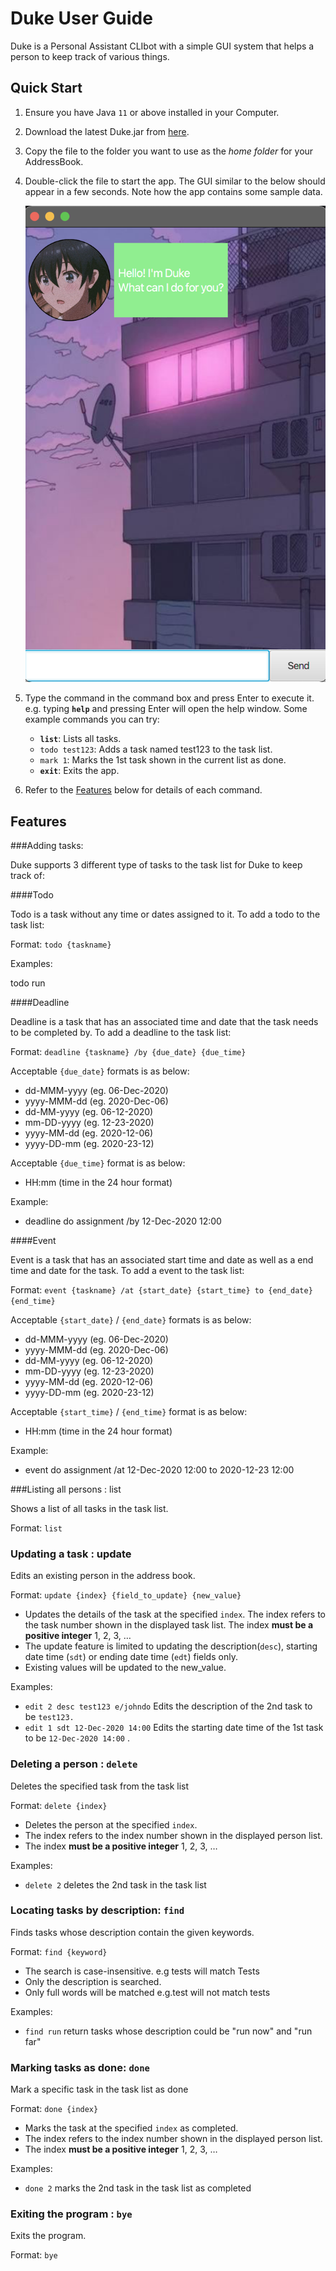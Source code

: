 # Duke User Guide
Duke is a Personal Assistant CLIbot with a simple GUI system that helps a person to keep track of various things.

## Quick Start

1. Ensure you have Java `11` or above installed in your Computer.
2. Download the latest Duke.jar from [here](https://github.com/KT27Learn/ip/releases).
3. Copy the file to the folder you want to use as the *home folder* for your AddressBook.
4. Double-click the file to start the app. The GUI similar to the below should appear in a few seconds. Note how the app contains some sample data.
   
   ![Image of Duke](ReadmeScreenshot.png)
   
5. Type the command in the command box and press Enter to execute it. e.g. typing **`help`** and pressing Enter will open the help window. Some example commands you can try:
    - **`list`**: Lists all tasks.
    - `todo test123`: Adds a task named test123 to the task list.
    - `mark 1`: Marks the 1st task shown in the current list as done.
    - **`exit`**: Exits the app.
6. Refer to the [Features](https://github.com/KT27Learn/ip/tree/master/docs#features) below for details of each command.

## Features

###Adding tasks:

Duke supports 3 different type of tasks to the task list for Duke to keep track of:

####Todo

Todo is a task without any time or dates assigned to it. To add a todo to the task list:

Format: `todo {taskname}`

Examples:

todo run

####Deadline

Deadline is a task that has an associated time and date that the task needs to be completed by. To add a deadline to the task list:

Format: `deadline {taskname} /by {due_date} {due_time}`

Acceptable `{due_date}` formats is as below:

- dd-MMM-yyyy (eg. 06-Dec-2020)
- yyyy-MMM-dd (eg. 2020-Dec-06)
- dd-MM-yyyy (eg. 06-12-2020)
- mm-DD-yyyy (eg. 12-23-2020)
- yyyy-MM-dd (eg. 2020-12-06)
- yyyy-DD-mm (eg. 2020-23-12)

Acceptable `{due_time}` format is as below:

- HH:mm (time in the 24 hour format)

Example:

- deadline do assignment /by 12-Dec-2020 12:00

####Event

Event is a task that has an associated start time and date as well as a end time and date for the task. To add a event to the task list:

Format: `event {taskname} /at {start_date} {start_time} to {end_date} {end_time}`

Acceptable `{start_date}` / `{end_date}` formats is as below:

- dd-MMM-yyyy (eg. 06-Dec-2020)
- yyyy-MMM-dd (eg. 2020-Dec-06)
- dd-MM-yyyy (eg. 06-12-2020)
- mm-DD-yyyy (eg. 12-23-2020)
- yyyy-MM-dd (eg. 2020-12-06)
- yyyy-DD-mm (eg. 2020-23-12)

Acceptable `{start_time}` / `{end_time}` format is as below:

- HH:mm (time in the 24 hour format)

Example:

- event do assignment /at 12-Dec-2020 12:00 to 2020-12-23 12:00

###Listing all persons : list

Shows a list of all tasks in the task list.

Format: `list`

### Updating a task : update

Edits an existing person in the address book.

Format: `update {index} {field_to_update} {new_value}`

- Updates the details of the task at the specified `index`. The index refers to the task number shown in the displayed task list. The index **must be a positive integer** 1, 2, 3, …
- The update feature is limited to updating the description(`desc`), starting date time (`sdt`) or ending date time (`edt`) fields only.
- Existing values will be updated to the new_value.

Examples:

- `edit 2 desc test123 e/johndo` Edits the description of the 2nd task to be `test123.`
- `edit 1 sdt 12-Dec-2020 14:00` Edits the starting date time of the 1st task to be `12-Dec-2020 14:00` .

### Deleting a person : `delete`

Deletes the specified task from the task list

Format: `delete {index}`

- Deletes the person at the specified `index`.
- The index refers to the index number shown in the displayed person list.
- The index **must be a positive integer** 1, 2, 3, …

Examples:

- `delete 2` deletes the 2nd task in the task list

### Locating tasks by description: `find`

Finds tasks whose description contain the given keywords.

Format: `find {keyword}`

- The search is case-insensitive. e.g tests will match Tests
- Only the description is searched.
- Only full words will be matched e.g.test will not match tests

Examples:

- `find run` return tasks whose description could be "run now" and "run far"

### Marking tasks as done: `done`

Mark a specific task in the task list as done

Format: `done {index}`

- Marks the task at the specified `index` as completed.
- The index refers to the index number shown in the displayed person list.
- The index **must be a positive integer** 1, 2, 3, …

Examples:

- `done 2` marks the 2nd task in the task list as completed

### Exiting the program : `bye`

Exits the program.

Format: `bye`
